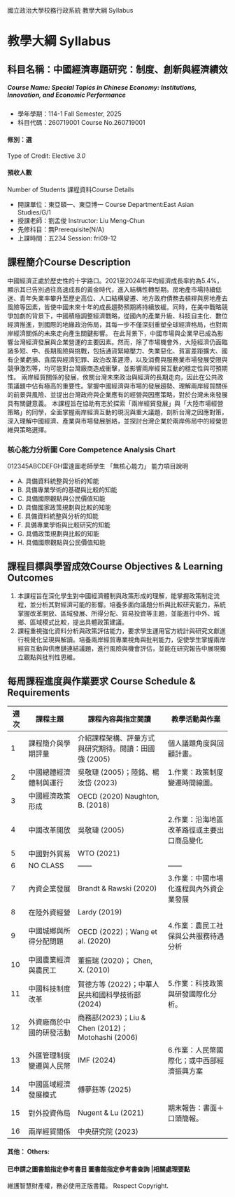 國立政治大學校務行政系統 教學大綱 Syllabus
# 教學大綱 Syllabus
##  科目名稱：中國經濟專題研究：制度、創新與經濟績效
#####  Course Name: Special Topics in Chinese Economy: Institutions, Innovation, and Economic Performance
  * 學年學期：114-1 Fall Semester, 2025 
  * 科目代碼：260719001 Course No.260719001
#### 修別：選
Type of Credit: Elective 
_3.0_
#### 預收人數
Number of Students
課程資料Course Details
  * 開課單位：東亞碩一、東亞博一 Course Department:East Asian Studies/G/1 
  * 授課老師：劉孟俊 Instructor: Liu Meng-Chun 
  * 先修科目：無Prerequisite(N/A)
  * 上課時間：五234 Session: fri09-12
##  課程簡介Course Description
中國經濟正處於歷史性的十字路口。2021至2024年平均經濟成長率約為5.4%，顯示其已告別過往高速成長的黃金時代，進入結構性轉型期。房地產市場持續低迷、青年失業率攀升至歷史高位、人口結構變遷、地方政府債務去槓桿與房地產去風險等因素，皆使中國未來十年的成長趨勢預期將持續放緩。同時，在美中戰略競爭加劇的背景下，中國積極調整經濟戰略，從國內的產業升級、科技自主化、數位經濟推進，到國際的地緣政治佈局，其每一步不僅深刻重塑全球經濟格局，也對兩岸經濟關係的未來走向產生關鍵影響。
在此背景下，中國市場與企業早已成為影響台灣經濟發展與企業營運的主要因素。然而，除了市場機會外，大陸經濟仍面臨諸多短、中、長期風險與挑戰，包括通貨緊縮壓力、失業惡化、貧富差距擴大、國有企業虧損、貪腐與經濟犯罪、政治改革遲滯，以及消費與服務業市場發展受限與競爭激烈等，均可能對台灣廠商造成衝擊，並影響兩岸經貿互動的穩定性與可預期性。
兩岸經貿關係的發展，攸關台灣未來政治與經濟的長期走向，因此在公共政策議題中佔有極高的重要性。掌握中國經濟與市場的發展趨勢、理解兩岸經貿關係的前景與風險、並提出台灣政府與企業應有的經營與因應策略，對於台灣未來發展具有關鍵意義。
本課程旨在協助有志於探索「兩岸經貿發展」與「大陸市場經營策略」的同學，全面掌握兩岸經濟互動的現況與重大議題，剖析台灣之因應對策，深入理解中國經濟、產業與市場發展脈絡，並探討台灣企業於兩岸佈局中的經營思維與策略選擇。
###  核心能力分析圖 Core Competence Analysis Chart
012345ABCDEFGH雷達圖老師學生
「無核心能力」 
能力項目說明
  * A. 具備資料統整與分析的知能
  * B. 具備專業學術的基礎與比較的知能
  * C. 具備國際觀點與公民價值知能
  * D. 具備國家政策規劃與比較的知能
  * E. 具備資料統整與分析的知能
  * F. 具備專業學術與比較研究的知能
  * G. 具備政策規劃與比較的知能
  * H. 具備國際觀點與公民價值知能
##  課程目標與學習成效Course Objectives & Learning Outcomes 
  1. 本課程旨在深化學生對中國經濟體制與政策形成的理解，能掌握政策制定流程，並分析其對經濟可能的影響。培養多面向議題分析與比較研究能力，系統掌握改革開放、區域發展、所得分配、貿易投資等主題，並能進行中外、城鄉、區域模式比較，提出具體政策建議。
  2. 課程重視強化資料分析與政策評估能力，要求學生運用官方統計與研究文獻進行視覺化呈現與解讀。培養兩岸經貿專業視角與批判能力，促使學生掌握兩岸經貿互動與供應鏈連結議題，進行風險與機會評估，並能在研究報告中展現獨立觀點與批判性思維。
##  每周課程進度與作業要求 Course Schedule & Requirements
週次 |  課程主題 |  課程內容與指定閱讀 |  教學活動與作業  
---|---|---|---  
1 |  課程簡介與學期評量 |  介紹課程架構、評量方式與研究期待。閱讀：田國強 (2005)  |  個人議題角度與回顧計畫。  
2 |  中國總體經濟體制與運行 |  吳敬璉 (2005)；陸銘、楊汝岱 (2023)  |  1.作業：政策制度變遷時間線圖。  
3 |  中國經濟政策形成 |  OECD (2020) Naughton, B. (2018)  
4 |  中國改革開放 |  吳敬璉 (2005) |  2.作業：沿海地區改革路徑或主要出口商品變化  
5 |  中國對外貿易 |  WTO (2021)   
6 |  NO CLASS |  —— |  ——  
7 |  內資企業發展 |  Brandt & Rawski (2020) |  3.作業：中國市場化進程與內外資企業發展  
8 |  在陸外資經營 |  Lardy (2019)  
9 |  中國城鄉與所得分配問題 |  OECD (2022)；Wang et al. (2020) |  4.作業：農民工社保與公共服務待遇分析  
10 |  中國農業經濟與農民工 |  董振瑞 (2020)； Chen, X. (2010)   
11 |  中國科技制度改革 |  賀德方等 (2022)；中華人民共和國科學技術部 (2024) |  5.作業：科技政策與研發國際化分析。  
12 |  外資廠商於中國的研發活動 |  商務部(2023)；Liu & Chen (2012)；Motohashi (2006)  
13 |  外匯管理制度變遷與人民幣 |  IMF (2024) |  6.作業：人民幣國際化；或中西部經濟振興方案  
14 |  中國區域經濟發展模式 |  傅夢鈺等 (2025)  
15 |  對外投資佈局 |  Nugent & Lu (2021) |  期末報告：書面＋口頭簡報。  
16 |  兩岸經貿關係 |  中央研究院 (2023)  
####  其他： Others:
####  已申請之圖書館指定參考書目  圖書館指定參考書查詢 |相關處理要點
維護智慧財產權，務必使用正版書籍。 Respect Copyright.